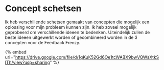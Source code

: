 # Concept schetsen

Ik heb verschillende schetsen gemaakt van concepten die mogelijk een oplossing voor mijn probleem kunnen zijn. Ik heb zoveel mogelijk geprobeerd om verschillende ideeen te bedenken. Uiteindelijk zullen de beste ideeen uitgewerkt worden of gecombineerd worden in de 3 concepten voor de Feedback Frenzy. 

{% embed url="https://drive.google.com/file/d/1qKuK52Gd6Oe1tcWABX9bwVQWsXtkSlTh/view?usp=sharing" %}

